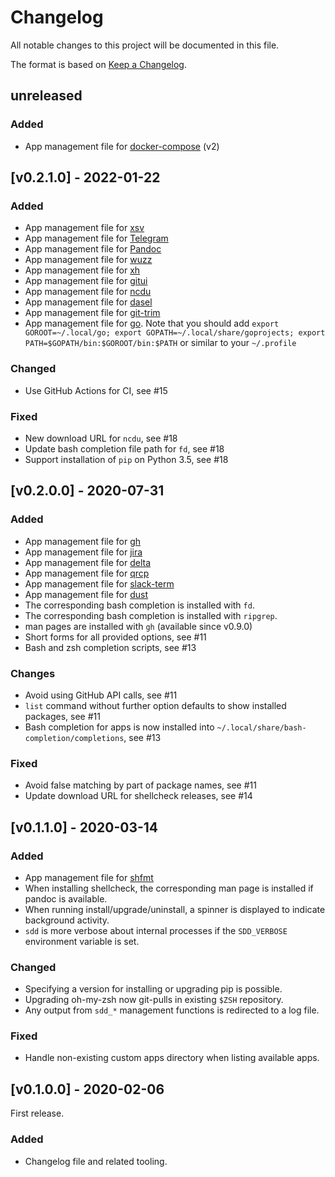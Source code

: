 # Changelog
All notable changes to this project will be documented in this file.

The format is based on [Keep a Changelog](https://keepachangelog.com/en/1.0.0/).

## unreleased
### Added
- App management file for [docker-compose](https://github.com/docker/compose) (v2)

## [v0.2.1.0] - 2022-01-22
### Added
- App management file for [xsv](https://github.com/BurntSushi/xsv)
- App management file for [Telegram](https://github.com/telegramdesktop/tdesktop)
- App management file for [Pandoc](https://github.com/jgm/pandoc)
- App management file for [wuzz](https://github.com/asciimoo/wuzz)
- App management file for [xh](https://github.com/ducaale/xh)
- App management file for [gitui](https://github.com/extrawurst/gitui)
- App management file for [ncdu](https://dev.yorhel.nl/ncdu)
- App management file for [dasel](https://github.com/TomWright/dasel)
- App management file for [git-trim](https://github.com/foriequal0/git-trim)
- App management file for [go](https://github.com/golang/go). Note that you should add `export GOROOT=~/.local/go; export GOPATH=~/.local/share/goprojects; export PATH=$GOPATH/bin:$GOROOT/bin:$PATH` or similar to your `~/.profile`
### Changed
- Use GitHub Actions for CI, see #15
### Fixed
- New download URL for `ncdu`, see #18
- Update bash completion file path for `fd`, see #18
- Support installation of `pip` on Python 3.5, see #18

## [v0.2.0.0] - 2020-07-31
### Added
- App management file for [gh](https://github.com/cli/cli)
- App management file for [jira](https://github.com/go-jira/jira)
- App management file for [delta](https://github.com/dandavison/delta)
- App management file for [qrcp](https://github.com/claudiodangelis/qrcp)
- App management file for [slack-term](https://github.com/erroneousboat/slack-term)
- App management file for [dust](https://github.com/bootandy/dust)
- The corresponding bash completion is installed with `fd`.
- The corresponding bash completion is installed with `ripgrep`.
- man pages are installed with `gh` (available since v0.9.0)
- Short forms for all provided options, see #11
- Bash and zsh completion scripts, see #13
### Changes
- Avoid using GitHub API calls, see #11
- `list` command without further option defaults to show installed packages, see #11
- Bash completion for apps is now installed into `~/.local/share/bash-completion/completions`, see #13
### Fixed
- Avoid false matching by part of package names, see #11
- Update download URL for shellcheck releases, see #14

## [v0.1.1.0] - 2020-03-14
### Added
- App management file for [shfmt](https://github.com/mvdan/sh)
- When installing shellcheck, the corresponding man page is installed if pandoc is available.
- When running install/upgrade/uninstall, a spinner is displayed to indicate background activity.
- `sdd` is more verbose about internal processes if the `SDD_VERBOSE` environment variable is set.
### Changed
- Specifying a version for installing or upgrading pip is possible.
- Upgrading oh-my-zsh now git-pulls in existing `$ZSH` repository.
- Any output from `sdd_*` management functions is redirected to a log file.
### Fixed
- Handle non-existing custom apps directory when listing available apps.

## [v0.1.0.0] - 2020-02-06
First release.
### Added
- Changelog file and related tooling.
